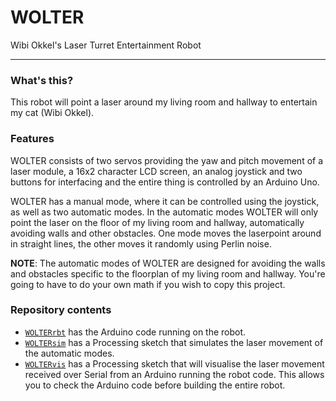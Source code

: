 # WOLTER
Wibi Okkel's Laser Turret Entertainment Robot

---
### What's this?
This robot will point a laser around my living room and hallway to entertain my cat (Wibi Okkel).

### Features
WOLTER consists of two servos providing the yaw and pitch movement of a laser module, a 16x2 character LCD screen, an analog joystick and two buttons for interfacing and the entire thing is controlled by an Arduino Uno.

WOLTER has a manual mode, where it can be controlled using the joystick, as well as two automatic modes. In the automatic modes WOLTER will only point the laser on the floor of my living room and hallway, automatically avoiding walls and other obstacles. One mode moves the laserpoint around in straight lines, the other moves it randomly using Perlin noise.

**NOTE**: The automatic modes of WOLTER are designed for avoiding the walls and obstacles specific to the floorplan of my living room and hallway. You're going to have to do your own math if you wish to copy this project.

### Repository contents
* [`WOLTERrbt`](/WOLTERrbt/) has the Arduino code running on the robot.
* [`WOLTERsim`](/WOLTERsim/) has a Processing sketch that simulates the laser movement of the automatic modes.
* [`WOLTERvis`](/WOLTERvis/) has a Processing sketch that will visualise the laser movement received over Serial from an Arduino running the robot code. This allows you to check the Arduino code before building the entire robot.
